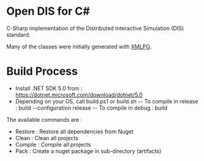 # Open DIS for C#

C-Sharp implementation of the Distributed Interactive Simulation (DIS) standard.

Many of the classes were initially generated with [XMLPG](http://github.com/open-dis/xmlpg).

# Build Process

- Install .NET SDK 5.0 from : https://dotnet.microsoft.com/download/dotnet/5.0
- Depending on your OS, call build.ps1 or build.sh
-- To compile in release : build --configuration release
-- To compile in debug : build

The available commands are :
- Restore : Restore all dependencies from Nuget
- Clean : Clean all projects
- Compile : Compile all projects
- Pack : Create a nuget package in sub-directory (artifacts)
